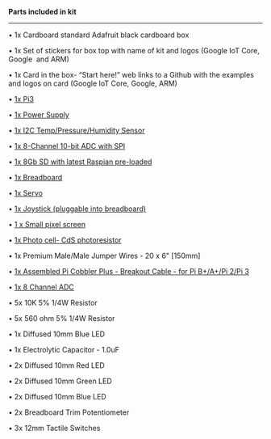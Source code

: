 **Parts included in kit**

---

• 1x Cardboard standard Adafruit black cardboard box

• 1x Set of stickers for box top with name of kit and logos (Google IoT Core, Google  and ARM)

• 1x Card in the box- “Start here!” web links to a Github with the examples and logos on card (Google IoT Core, Google, ARM)

• [1x Pi3](https://www.adafruit.com/product/3055) 

• [1x Power Supply](https://www.adafruit.com/product/1995 )

• [1x I2C Temp/Pressure/Humidity Sensor](https://www.adafruit.com/product/2652)

• [1x 8-Channel 10-bit ADC with SPI](https://www.adafruit.com/product/856) 

• [1x 8Gb SD with latest Raspian pre-loaded](https://www.adafruit.com/product/2767)

• [1x Breadboard](https://www.adafruit.com/product/239)

• [1x Servo](https://www.adafruit.com/product/169)

• [1x Joystick (pluggable into breadboard)](https://www.adafruit.com/product/245) 

• [1 x Small pixel screen](https://www.adafruit.com/product/1633)

• [1x Photo cell- CdS photoresistor](https://www.adafruit.com/product/161)

• 1x Premium Male/Male Jumper Wires - 20 x 6" [150mm] 

• [1x Assembled Pi Cobbler Plus - Breakout Cable - for Pi B+/A+/Pi 2/Pi 3](https://www.adafruit.com/product/2029) 

• [1x 8 Channel ADC](https://www.adafruit.com/product/856)

• 5x 10K 5% 1/4W Resistor

• 5x 560 ohm 5% 1/4W Resistor

• 1x Diffused 10mm Blue LED

• 1x Electrolytic Capacitor - 1.0uF

• 2x Diffused 10mm Red LED

• 2x Diffused 10mm Green LED

• 2x Diffused 10mm Blue LED

• 2x Breadboard Trim Potentiometer 

• 3x 12mm Tactile Switches
